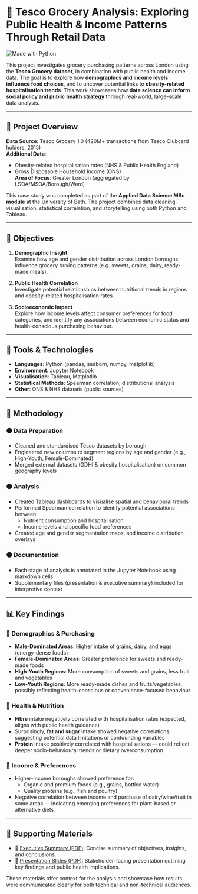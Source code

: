 # 🛒 Tesco Grocery Analysis: Exploring Public Health & Income Patterns Through Retail Data
![Made with Python](https://img.shields.io/badge/Made%20with-Python-blue?logo=python)

This project investigates grocery purchasing patterns across London using the **Tesco Grocery dataset**, in combination with public health and income data. The goal is to explore how **demographics and income levels influence food choices**, and to uncover potential links to **obesity-related hospitalisation trends**. This work showcases how **data science can inform social policy and public health strategy** through real-world, large-scale data analysis.

---

## 📌 Project Overview

**Data Source**: Tesco Grocery 1.0 (420M+ transactions from Tesco Clubcard holders, 2015)  
**Additional Data**:
- Obesity-related hospitalisation rates (NHS & Public Health England)
- Gross Disposable Household Income (ONS)  
**Area of Focus**: Greater London (aggregated by LSOA/MSOA/Borough/Ward)

This case study was completed as part of the **Applied Data Science MSc module** at the University of Bath. The project combines data cleaning, visualisation, statistical correlation, and storytelling using both Python and Tableau.

---

## 🎯 Objectives

1. **Demographic Insight**  
   Examine how age and gender distribution across London boroughs influence grocery buying patterns (e.g. sweets, grains, dairy, ready-made meals).

2. **Public Health Correlation**  
   Investigate potential relationships between nutritional trends in regions and obesity-related hospitalisation rates.

3. **Socioeconomic Impact**  
   Explore how income levels affect consumer preferences for food categories, and identify any associations between economic status and health-conscious purchasing behaviour.

---

## 🧰 Tools & Technologies

- **Languages**: Python (pandas, seaborn, numpy, matplotlib)
- **Environment**: Jupyter Notebook
- **Visualisation**: Tableau, Matplotlib
- **Statistical Methods**: Spearman correlation, distributional analysis
- **Other**: ONS & NHS datasets (public sources)

---

## 🧪 Methodology

### 🟠 Data Preparation
- Cleaned and standardised Tesco datasets by borough
- Engineered new columns to segment regions by age and gender (e.g., High-Youth, Female-Dominated)
- Merged external datasets (GDHI & obesity hospitalisation) on common geography levels

### 🟠 Analysis
- Created Tableau dashboards to visualise spatial and behavioural trends
- Performed Spearman correlation to identify potential associations between:
  - Nutrient consumption and hospitalisation
  - Income levels and specific food preferences
- Created age and gender segmentation maps, and income distribution overlays

### 🟠 Documentation
- Each stage of analysis is annotated in the Jupyter Notebook using markdown cells
- Supplementary files (presentation & executive summary) included for interpretive context

---

## 📊 Key Findings

### 📍 Demographics & Purchasing
- **Male-Dominated Areas**: Higher intake of grains, dairy, and eggs (energy-dense foods)
- **Female-Dominated Areas**: Greater preference for sweets and ready-made foods
- **High-Youth Regions**: More consumption of sweets and grains, less fruit and vegetables
- **Low-Youth Regions**: More ready-made dishes and fruits/vegetables, possibly reflecting health-conscious or convenience-focused behaviour

### 📍 Health & Nutrition
- **Fibre** intake negatively correlated with hospitalisation rates (expected, aligns with public health guidance)
- Surprisingly, **fat and sugar** intake showed negative correlations, suggesting potential data limitations or confounding variables
- **Protein** intake positively correlated with hospitalisations — could reflect deeper socio-behavioural trends or dietary overconsumption

### 📍 Income & Preferences
- Higher-income boroughs showed preference for:
  - Organic and premium foods (e.g., grains, bottled water)
  - Quality proteins (e.g., fish and poultry)
- Negative correlation between income and purchase of dairy/wine/fruit in some areas — indicating emerging preferences for plant-based or alternative diets

---

## 📎 Supporting Materials

- 📄 [Executive Summary (PDF)](docs/CM50266_TescoDataAnalysis.pdf): Concise summary of objectives, insights, and conclusions.
- 🎤 [Presentation Slides (PDF)](docs/CM50266_Presentation.pdf): Stakeholder-facing presentation outlining key findings and public health implications.

These materials offer context for the analysis and showcase how results were communicated clearly for both technical and non-technical audiences.
